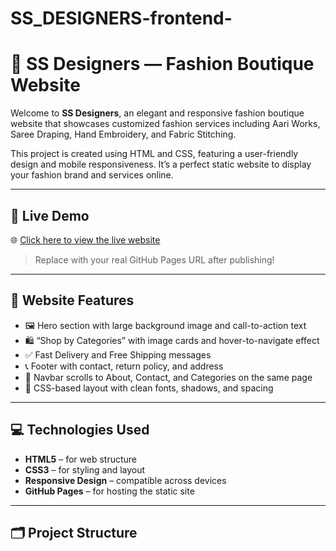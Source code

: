 # SS_DESIGNERS-frontend-
# 👗 SS Designers — Fashion Boutique Website

Welcome to **SS Designers**, an elegant and responsive fashion boutique website that showcases customized fashion services including Aari Works, Saree Draping, Hand Embroidery, and Fabric Stitching.

This project is created using HTML and CSS, featuring a user-friendly design and mobile responsiveness. It’s a perfect static website to display your fashion brand and services online.

---

## 🔗 Live Demo

🌐 [Click here to view the live website](https://github.com/Suvetha1212/SS_DESIGNERS-frontend-/)

> Replace with your real GitHub Pages URL after publishing!

---

## 📌 Website Features

- 🖼️ Hero section with large background image and call-to-action text
- 🛍️ “Shop by Categories” with image cards and hover-to-navigate effect
- ✅ Fast Delivery and Free Shipping messages
- 📞 Footer with contact, return policy, and address
- 🔗 Navbar scrolls to About, Contact, and Categories on the same page
- 💅 CSS-based layout with clean fonts, shadows, and spacing

---

## 💻 Technologies Used

- **HTML5** – for web structure
- **CSS3** – for styling and layout
- **Responsive Design** – compatible across devices
- **GitHub Pages** – for hosting the static site

---

## 🗂️ Project Structure
